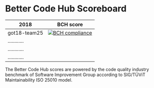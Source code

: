 # Better Code Hub Scoreboard



| 2018        | BCH score |          
| ------------- |:-------------:| 
| got18-team25   | [![BCH compliance](https://bettercodehub.com/edge/badge/gameoftrades/got18-team28?branch=master&token=d6faf7e4049ac31df5db70eb49f2ef9b3aa377bb)](https://bettercodehub.com/) | 
| ............   | |  
| ............   | | 
| ............   | |





The Better Code Hub scores are powered by the code quality industry benchmark of Software Improvement Group according to SIG/TÜViT Maintainability ISO 25010 model.

